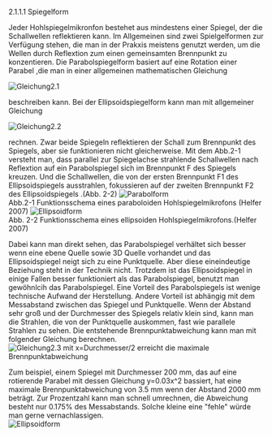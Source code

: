 2.1.1.1
Spiegelform

Jeder Hohlspiegelmikronfon bestehet aus mindestens einer Spiegel, der die Schallwellen reflektieren kann. Im Allgemeinen sind zwei Spielgelformen zur Verfügung stehen, die man in der Prakxis meistens genutzt werden, um die Wellen durch Reflextion zum einen gemeinsamten Brennpunkt zu konzentieren. Die Parabolspiegelform basiert auf eine Rotation einer Parabel ,die man in einer allgemeinen mathematischen Gleichung   

![Gleichung2.1](https://github.com/LMShidi/Hohlspiegelmikrofon/blob/master/Bilder/Gleichung2.1.gif)  

beschreiben kann. Bei der Ellipsoidspiegelform kann man mit allgemeiner Gleichung   

![Gleichung2.2](https://github.com/LMShidi/Hohlspiegelmikrofon/blob/master/Bilder/gelcihung2.2.gif)  

rechnen. Zwar beide Spiegeln reflektieren der Schall zum Brennpunkt des Spiegels, aber sie funktionieren nicht gleicherweise.  Mit dem Abb.2-1 versteht man, dass parallel zur Spiegelachse strahlende Schallwellen nach Reflextion auf ein Parabolspiegel sich im Brennpunkt F des Spiegels kreuzen. Und die Schallwellen, die von der ersten Brennpunkt F1 des Ellipsoidspiegels  ausstrahlen, fokussieren auf der zweiten Brennpunkt F2 des Ellipsoidspiegels .(Abb. 2-2) 
![Parabolform](https://github.com/LMShidi/Hohlspiegelmikrofon/blob/master/Bilder/ABB2-1.png)   
Abb.2-1 Funktionsschema eines paraboloiden Hohlspiegelmikrofons (Helfer 2007)
![Ellipsoidform](https://github.com/LMShidi/Hohlspiegelmikrofon/blob/master/Bilder/ABB2-2.png)   
Abb. 2-2 Funktionsschema eines ellipsoiden Hohlspiegelmikrofons.(Helfer 2007)
  
Dabei kann man direkt sehen, das Parabolspiegel verhältet sich besser wenn eine ebene Quelle sowie 3D Quelle vorhandet und das Ellipsoidspiegel neigt sich zu eine Punktquelle. Aber diese eineindeutige Beziehung steht in der Technik nicht. Trotzdem ist das Ellipsoidspiegel in einige Fallen besser funktioniert als das Parabolspiegel, benutzt man gewöhnlcih das Parabolspiegel. Eine Vorteil des Parabolspiegels ist wenige technische Aufwand der Herstellung. Andere Vorteil ist abhängig mit dem Messabstand zwischen das Spiegel und Punktquelle. Wenn der Abstand sehr groß und der Durchmesser des Spiegels relativ klein sind, kann man die Strahlen, die von der Punktquelle auskommen, fast wie parallele Strahlen zu sehen. Die entstehende Brennpunktabweichung kann man mit folgender Gleichung berechnen.  
![Gleichung2.3](https://github.com/LMShidi/Hohlspiegelmikrofon/blob/master/Bilder/gleichung2.4.gif)     mit x=Durchmesser/2 erreicht die maximale Brennpunktabweichung  

Zum beispiel, einem Spiegel mit Durchmesser 200 mm, das auf eine rotierende Parabel mit dessen Gleichung y=0.03x^2 bassiert, hat eine maximale Brennpunktabweichung von 3.5 mm wenn der Abstand 2000 mm beträgt. Zur Prozentzahl kann man schnell umrechnen, die Abweichung besteht nur 0.175% des Messabstands. Solche kleine eine "fehle" würde man gerne vernachlassigen.   
![Ellipsoidform](https://github.com/LMShidi/Hohlspiegelmikrofon/blob/master/Bilder/Abb2-3.png)   

